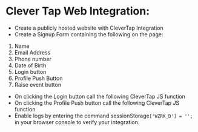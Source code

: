 # Clever Tap Web Integration:

- Create a publicly hosted website with CleverTap Integration
- Create a Signup Form containing the following on the page:

1. Name
2. Email Address
3. Phone number
4. Date of Birth
5. Login button
6. Profile Push Button
7. Raise event button

- On clicking the Login button call the following CleverTap JS function
- On clicking the Profile Push button call the following CleverTap JS function
- Enable logs by entering the command sessionStorage`['WZRK_D'] = '';` in your browser console to verify your integration.
